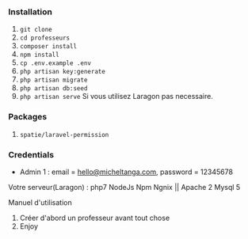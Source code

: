 
### Installation
01. `git clone `
02. `cd professeurs`
03. `composer install`
04. `npm install`
05. `cp .env.example .env`
06. `php artisan key:generate`
07. `php artisan migrate`
08. `php artisan db:seed`
09. `php artisan serve` Si vous utilisez Laragon pas necessaire.

### Packages
01. `spatie/laravel-permission`

### Credentials

-   Admin 1 : email = hello@micheltanga.com, password = 12345678


Votre serveur(Laragon) :
php7
NodeJs
Npm
Ngnix || Apache 2
Mysql 5


Manuel d'utilisation
1. Créer d'abord un professeur avant tout chose
2. Enjoy

